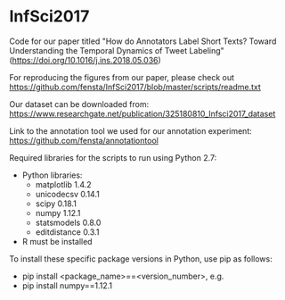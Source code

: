# InfSci2017
Code for our paper titled "How do Annotators Label Short Texts? Toward Understanding the Temporal Dynamics of Tweet Labeling" (https://doi.org/10.1016/j.ins.2018.05.036)

For reproducing the figures from our paper, please check out https://github.com/fensta/InfSci2017/blob/master/scripts/readme.txt

Our dataset can be downloaded from: https://www.researchgate.net/publication/325180810_Infsci2017_dataset

Link to the annotation tool we used for our annotation experiment: https://github.com/fensta/annotationtool

Required libraries for the scripts to run using Python 2.7:
* Python libraries:
    * matplotlib 1.4.2
    * unicodecsv 0.14.1
    * scipy 0.18.1
    * numpy 1.12.1
    * statsmodels 0.8.0
    * editdistance 0.3.1
* R must be installed


To install these specific package versions in Python, use pip as follows:
* pip install <package_name>==<version_number>, e.g.
* pip install numpy==1.12.1
